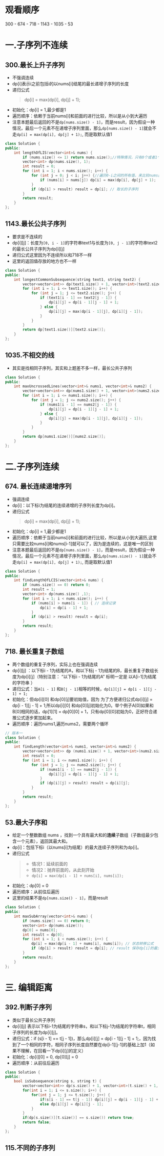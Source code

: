 # 观看顺序
300 - 674 - 718 - 1143 - 1035 - 53
# 一.子序列不连续
## 300.最长上升子序列
- 不强调连续
- dp[i]表示i之前包括i的以nums[i]结尾的最长递增子序列的长度
- 递归公式
   > dp[i] = max(dp[i], dp[j] + 1);
- 初始化：dp[i] = 1,最少都是1
- 遍历顺序：依赖于当前nums[i]和前面的进行比较，所以是从小到大遍历
- 注意本题最后返回的不是`dp[nums.size() - 1]`，而是result，因为假设一种情况，最后一个元素不在递增子序列里面，那么`dp[nums.size() - 1]`就会不走`dp[i] = max(dp[i], dp[j] + 1);`, 而是取默认值1
```cpp
class Solution {
public:
    int lengthOfLIS(vector<int>& nums) {
        if (nums.size() <= 1) return nums.size();//特殊情况，只有0个或者1个元素
        vector<int> dp(nums.size(), 1);
        int result = 0;
        for (int i = 1; i < nums.size(); i++) {
            for (int j = 0; j < i; j++) {//遍历0-i之间的所有值，来比较nums[i]和nums[j]
                if (nums[i] > nums[j]) dp[i] = max(dp[i], dp[j] + 1);
            }
            if (dp[i] > result) result = dp[i]; // 取长的子序列
        }
        return result;
    }
};
```
## 1143.最长公共子序列
- 要求是不连续的
- dp[i][j]：长度为`[0, i - 1]`的字符串text1与长度为`[0, j - 1]`的字符串text2的最长公共子序列为dp[i][j]
- 递归公式这里因为不连续所以和718不一样
- 这里的返回值存放的地方也不一样
```cpp
class Solution {
public:
    int longestCommonSubsequence(string text1, string text2) {
        vector<vector<int>> dp(text1.size() + 1, vector<int>(text2.size() + 1, 0));
        for (int i = 1; i <= text1.size(); i++) {
            for (int j = 1; j <= text2.size(); j++) {
                if (text1[i - 1] == text2[j - 1]) {
                    dp[i][j] = dp[i - 1][j - 1] + 1;
                } else {
                    dp[i][j] = max(dp[i - 1][j], dp[i][j - 1]);
                }
            }
        }
        return dp[text1.size()][text2.size()];
    }
};
```
## 1035.不相交的线
- 其实是找相同子序列，其实和上题差不多一样，最长公共子序列
```cpp
class Solution {
public:
    int maxUncrossedLines(vector<int>& nums1, vector<int>& nums2) {
        vector<vector<int>> dp(nums1.size() + 1, vector<int>(nums2.size() + 1, 0));
        for (int i = 1; i <= nums1.size(); i++) {
            for (int j = 1; j <= nums2.size(); j++) {
                if (nums1[i - 1] == nums2[j - 1]) {
                    dp[i][j] = dp[i - 1][j - 1] + 1;
                } else {
                    dp[i][j] = max(dp[i - 1][j], dp[i][j - 1]);
                }
            }
        }
        return dp[nums1.size()][nums2.size()];
    }
};
```


# 二.子序列连续
## 674. 最长连续递增序列
- 强调连续
- dp[i]：以下标i为结尾的连续递增的子序列长度为dp[i]。
- 递归公式
   > dp[i] = max(dp[i], dp[j] + 1);
- 初始化：dp[i] = 1,最少都是1
- 遍历顺序：依赖于当前nums[i]和前面的进行比较，所以是从小到大遍历,这里只需要比较nums[i]和nums[i-1]就可以了，因为是连续的，这是唯一的区别
- 注意本题最后返回的不是`dp[nums.size() - 1]`，而是result，因为假设一种情况，最后一个元素不在递增子序列里面，那么`dp[nums.size() - 1]`就会不走`dp[i] = max(dp[i], dp[j] + 1);`, 而是取默认值1
```cpp
class Solution {
public:
    int findLengthOfLCIS(vector<int>& nums) {
        if (nums.size() == 0) return 0;
        int result = 1;
        vector<int> dp(nums.size() ,1);
        for (int i = 1; i < nums.size(); i++) {
            if (nums[i] > nums[i - 1]) { // 连续记录
                dp[i] = dp[i - 1] + 1;
            }
            if (dp[i] > result) result = dp[i];
        }
        return result;
    }
};
```
## 718. 最长重复子数组
- 两个数组的重复子序列，实际上也在强调连续
- dp[i][j] ：以下标i - 1为结尾的A，和以下标j - 1为结尾的B，最长重复子数组长度为dp[i][j]（特别注意： “以下标i - 1为结尾的A” 标明一定是 以A[i-1]为结尾的字符串 ）
- 递归公式：当`A[i - 1]` 和`B[j - 1]`相等的时候，`dp[i][j] = dp[i - 1][j - 1] + 1;`
- 初始化：但dp[i][0] 和dp[0][j]要初始值，因为 为了方便递归公式dp[i][j] = dp[i - 1][j - 1] + 1;所以dp[i][0] 和dp[0][j]初始化为0。举个例子A[0]如果和B[0]相同的话，dp[1][1] = dp[0][0] + 1，只有dp[0][0]初始为0，正好符合递推公式逐步累加起来。
- 遍历顺序：遍历nums1,遍历nums2，需要两个循环
```cpp
// 版本一
class Solution {
public:
    int findLength(vector<int>& nums1, vector<int>& nums2) {
        vector<vector<int>> dp (nums1.size() + 1, vector<int>(nums2.size() + 1, 0));
        int result = 0;
        for (int i = 1; i <= nums1.size(); i++) {
            for (int j = 1; j <= nums2.size(); j++) {
                if (nums1[i - 1] == nums2[j - 1]) {
                    dp[i][j] = dp[i - 1][j - 1] + 1;
                }
                if (dp[i][j] > result) result = dp[i][j];
            }
        }
        return result;
    }
};
```
## 53.最大子序和
- 给定一个整数数组 nums ，找到一个具有最大和的**连续**子数组（子数组最少包含一个元素），返回其最大和。
- dp[i]：包括下标i（以nums[i]为结尾）的最大连续子序列和为dp[i]。
- 递归公式
  > - 情况1：延续前面的
  > - 情况2：抛弃前面的，从此刻开始
  > - `dp[i] = max(dp[i - 1] + nums[i], nums[i]);`
- 初始化：dp[0] = 0 
- 遍历顺序：从前往后遍历 
- 这里的结果不是`dp[nums.size() - 1]`，而是result
```cpp
class Solution {
public:
    int maxSubArray(vector<int>& nums) {
        if (nums.size() == 0) return 0;
        vector<int> dp(nums.size());
        dp[0] = nums[0];
        int result = dp[0];
        for (int i = 1; i < nums.size(); i++) {
            dp[i] = max(dp[i - 1] + nums[i], nums[i]); // 状态转移公式
            if (dp[i] > result) result = dp[i]; // result 保存dp[i]的最大值
        }
        return result;
    }
};
```
# 三. 编辑距离
## 392.判断子序列
- 类似于最长公共子序列
- dp[i][j] 表示以下标i-1为结尾的字符串s，和以下标j-1为结尾的字符串t，相同子序列的长度为dp[i][j]。
- 递归公式：if (s[i - 1] == t[j - 1])，那么dp[i][j] = dp[i - 1][j - 1] + 1;，因为找到了一个相同的字符，相同子序列长度自然要在dp[i-1][j-1]的基础上加1（如果不理解，在回看一下dp[i][j]的定义）
- 初始化：dp[i][0]  = 0, dp[0][j] = 0
- 遍历顺序：从前往后遍历 
```cpp
class Solution {
public:
    bool isSubsequence(string s, string t) {
        vector<vector<int>> dp(s.size() + 1, vector<int>(t.size() + 1, 0));
        for(int i = 1; i <= s.size(); i++) {
            for(int j = 1; j <= t.size(); j++) {
                if(s[i - 1] == t[j - 1]) dp[i][j] = dp[i - 1][j - 1] + 1;
                else dp[i][j] = dp[i][j - 1];
            }
        }
        if(dp[s.size()][t.size()] == s.size()) return true;
        return false;
    }
};
```
## 115.不同的子序列
